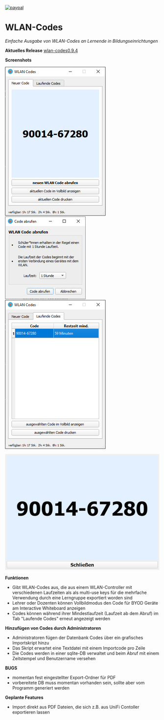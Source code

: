 [![paypal](https://www.paypalobjects.com/de_DE/DE/i/btn/btn_donateCC_LG.gif)](https://www.paypal.com/donate?hosted_button_id=8KZ7YQRXBLJD8)
# WLAN-Codes 
*Einfache Ausgabe von WLAN-Codes an Lernende in Bildungseinrichtungen*

**Aktuelles Release**
[wlan-codes0.9.4](https://github.com/pyphil/WLAN-Codes/releases/download/v0.9.4/wlan-codes0.9.4.zip)

**Screenshots**
  
![Image](./images/mainwindow.PNG)
![Image](./images/code_abrufen.PNG)  
![Image](./images/laufende_codes.PNG)

![Image](./images/vollbild.PNG)

**Funktionen**
- Gibt WLAN-Codes aus, die aus einem WLAN-Controller mit verschiedenen Laufzeiten als als multi-use keys für die mehrfache Verwendung durch eine Lerngruppe exportiert worden sind
- Lehrer oder Dozenten können Vollbildmodus den Code für BYOD Geräte am Interactive Whiteboard anzeigen
- Codes können während ihrer Mindestlaufzeit (Laufzeit ab dem Abruf) im Tab "Laufende Codes" erneut angezeigt werden

**Hinzufügen von Codes durch Administratoren**
- Administratoren fügen der Datenbank Codes über ein grafisches Importskript hinzu
- Das Skript erwartet eine Textdatei mit einem Importcode pro Zeile
- Die Codes werden in einer sqlite-DB verwaltet und beim Abruf mit einem Zeitstempel und Benutzername versehen

**BUGS**
- momentan fest eingestellter Export-Ordner für PDF
- vorbereitete DB muss momentan vorhanden sein, sollte aber vom Programm generiert werden

**Geplante Features**
- Import direkt aus PDF Dateien, die sich z.B. aus UniFi Contoller exportieren lassen
